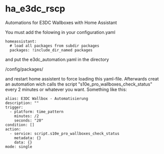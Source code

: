 # ha_e3dc_rscp
Automations for E3DC Wallboxes with Home Assistant

You must add the folowing in your configuration.yaml

```
homeassistant:
  # load all packages from subdir packages
  packages: !include_dir_named packages
```

and put the e3dc_automation.yaml in the directory 

/config/packages/

and restart home assistent to force loading this yaml-file. Afterwards creat an automation wich calls the script "s10e_pro_wallboxes_check_status" every 2 minutes or whatever you want. Something like this:

```
alias: E3DC Wallbox - Automatisierung
description: ""
trigger:
  - platform: time_pattern
    minutes: /2
    seconds: "20"
condition: []
action:
  - service: script.s10e_pro_wallboxes_check_status
    metadata: {}
    data: {}
mode: single
```
